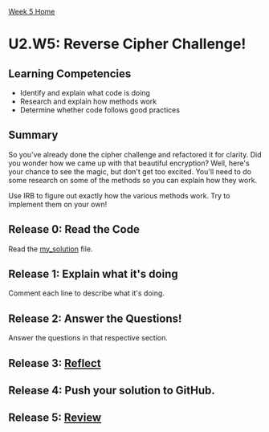 [Week 5 Home](../)

# U2.W5: Reverse Cipher Challenge!

## Learning Competencies
- Identify and explain what code is doing
- Research and explain how methods work
- Determine whether code follows good practices

## Summary
So you've already done the cipher challenge and refactored it for clarity. Did you wonder how we came up with that beautiful encryption? Well, here's your chance to see the magic, but don't get too excited. You'll need to do some research on some of the methods so you can explain how they work.

Use IRB to figure out exactly how the various methods work. Try to implement them on your own!


## Release 0: Read the Code
Read the [my_solution](my_solution.rb) file.

## Release 1: Explain what it's doing
Comment each line to describe what it's doing.

## Release 2: Answer the Questions!
Answer the questions in that respective section.

## Release 3: [Reflect](https://github.com/Devbootcamp/phase-0-handbook/blob/master/coding-references/reflection-guidelines.md)

## Release 4: Push your solution to GitHub.

## Release 5: [Review](https://github.com/Devbootcamp/phase-0-handbook/blob/master/coding-references/review.md)
